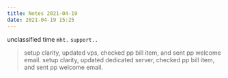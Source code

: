 ```yaml
---
title: Notes 2021-04-19
date: 2021-04-19 15:25
---
```



unclassified time
`mht.`
`support..`

>setup clarity, updated vps, checked pp bill item, and sent pp welcome email.
>setup clarity, updated dedicated server, checked pp bill item, and sent pp welcome email. 
